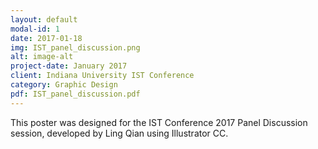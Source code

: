 ```yaml
---
layout: default
modal-id: 1
date: 2017-01-18
img: IST_panel_discussion.png
alt: image-alt
project-date: January 2017
client: Indiana University IST Conference
category: Graphic Design
pdf: IST_panel_discussion.pdf
---
```

This poster was designed for the IST Conference 2017 Panel Discussion session, developed by Ling Qian using Illustrator CC.
